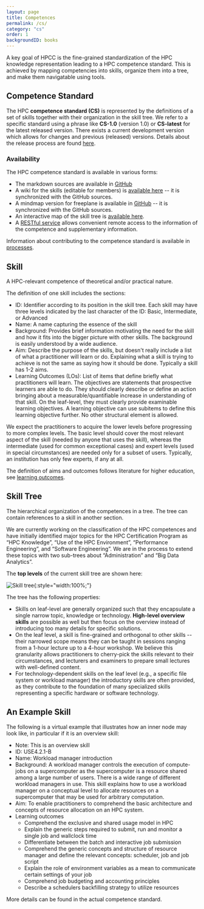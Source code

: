```yaml
---
layout: page
title: Competences
permalink: /cs/
category: "cs"
order: 1
backgroundID: books
---
```


A key goal of HPCC is the fine-grained standardization of the HPC knowledge representation leading to a HPC competence standard.
This is achieved by mapping competencies into skills, organize them into a tree, and make them navigatable using tools.


## Competence Standard

The HPC **competence standard (CS)** is represented by the definitions of a set of skills together with their organization in the skill tree.
We refer to a specific standard using a phrase like **CS-1.0** (version 1.0) or **CS-latest** for the latest released version.
There exists a current development version which allows for changes and previous (released) versions.
Details about the release process are found [here](/processes/#skills).


### Availability

The HPC competence standard is available in various forms:

  * The markdown sources are available in [GitHub](https://github.com/HPC-certification-forum/skill-tree)
  * A wiki for the skills (editable for members) is [available here](https://www.hpc-certification.org/wiki/) -- it is synchronized with the GitHub sources.
  * A mindmap version for freeplane is available in [GitHub](https://github.com/HPC-certification-forum/skill-tree/blob/master/skill-tree.mm) -- it is synchronized with the GitHub sources.
  * An interactive map of the skill tree is [available here](/cs/map).
  * A [RESTful service](/ecosystem/#rest) allows convenient remote access to the information of the competence and supplementary information.

Information about contributing to the competence standard is available in [processes](/processes/#skills).


## Skill

A HPC-relevant competence of theoretical and/or practical nature.


The definition of one skill includes the sections:
  * ID: Identifier according to its position in the skill tree. Each skill may have three levels indicated by the last character of the ID: Basic, Intermediate, or Advanced
  * Name: A name capturing the essence of the skill
  * Background: Provides brief information motivating the need for the skill and how it fits into the bigger picture with other skills. The background is easily understood by a wide audience.
  * Aim: Describe the purpose of the skills, but doesn't really include a list of what a <span class="hint tpract">practitioner</span>  will learn or do. Explaining what a skill is trying to achieve is not the same as saying how it should be done. Typically a skill has 1-2 aims.
  * Learning Outcomes (LOs):  List of items that define briefly what <span class="hint tpract">practitioners</span>  will learn. The objectives are statements that prospective learners are able to do. They should clearly describe or define an action bringing about a measurable/quantifiable increase in understanding of that skill. On the leaf-level, they must clearly provide examinable learning objectives. A learning objective can use subitems to define this learning objective further. No other structural element is allowed.

We expect the <span class="hint tpract">practitioners</span>  to acquire the lower levels before progressing to more complex levels.
The basic level should cover the most relevant aspect of the skill (needed by anyone that uses the skill), whereas the intermediate (used for common exceptional cases) and expert levels (used in special circumstances) are needed only for a subset of users.
Typically, an institution has only few experts, if any at all.

The definition of aims and outcomes follows literature for higher education, see [learning outcomes](https://www.heacademy.ac.uk/system/files/assessment-learning-outcomes.pdf).

## Skill Tree

The hierarchical organization of the competences in a tree.
The tree can contain references to a skill in another section.

We are currently working on the classification of the HPC competences and have initially identified major topics for the HPC Certification Program as “HPC Knowledge”, “Use of the HPC Environment”, “Performance Engineering”, and “Software Engineering”.
We are in the process to extend these topics with two sub-trees about “Administration” and “Big Data Analytics”.

The **top levels** of the current skill tree are shown here:

![Skill tree](/assets/img/skill-tree.jpg "Skill tree"){:style="width:100%;"}

The tree has the following properties:
  * Skills on leaf-level are generally organized such that they encapsulate a single narrow topic, knowledge or technology. **High-level overview skills** are possible as well but then focus on the overview instead of introducing too many details for specific solutions.
  * On the leaf level, a skill is fine-grained and orthogonal to other skills -- their narrowed scope means they can be taught in sessions ranging from a 1-hour lecture up to a 4-hour workshop. We believe this granularity allows <span class="hint tpract">practitioners</span> to cherry-pick the skills relevant to their circumstances, and lecturers and examiners to prepare small lectures with well-defined content.
  * For technology-dependent skills on the leaf level (e.g., a specific file system or workload manager) the introductory skills are often provided, as they contribute to the foundation of many specialized skills representing a specific hardware or software technology.

## An Example Skill

The following is a virtual example that illustrates how an inner node may look like, in particular if it is an overview skill:

  * Note: This is an overview skill
  * ID: USE4.2.1-B
  * Name: Workload manager introduction
  * Background: A workload manager controls the execution of compute-jobs on a supercomputer as the supercomputer is a resource shared among a large number of users. There is a wide range of different workload managers in use. This skill explains how to use a workload manager on a conceptual level to allocate resources on a supercomputer that may be used for arbitrary computation.
  * Aim: To enable <span class="hint tpract">practitioners</span> to comprehend the basic architecture and concepts of resource allocation on an HPC system.
  * Learning outcomes
     - Comprehend the exclusive and shared usage model in HPC
     - Explain the generic steps required to submit, run and monitor a single job and wallclock time
     - Differentiate between the batch and interactive job submission
     - Comprehend the generic concepts and structure of resource manager and define the relevant concepts: scheduler, job and job script
     - Explain the role of environment variables as a mean to communicate certain settings of your job
     - Comprehend job budgeting and accounting principles
     - Describe a schedulers backfilling strategy to utilize resources

More details can be found in the actual competence standard.
